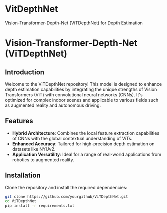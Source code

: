 # VitDepthNet
Vision-Transformer-Depth-Net (ViTDepthNet) for Depth Estimation
# Vision-Transformer-Depth-Net (ViTDepthNet)

## Introduction
Welcome to the ViTDepthNet repository! This model is designed to enhance depth estimation capabilities by integrating the unique strengths of Vision Transformers (ViT) with convolutional neural networks (CNNs). It's optimized for complex indoor scenes and applicable to various fields such as augmented reality and autonomous driving.

## Features
- **Hybrid Architecture**: Combines the local feature extraction capabilities of CNNs with the global contextual understanding of ViTs.
- **Enhanced Accuracy**: Tailored for high-precision depth estimation on datasets like NYUv2.
- **Application Versatility**: Ideal for a range of real-world applications from robotics to augmented reality.

## Installation
Clone the repository and install the required dependencies:
```bash
git clone https://github.com/yourgithub/ViTDepthNet.git
cd ViTDepthNet
pip install -r requirements.txt

